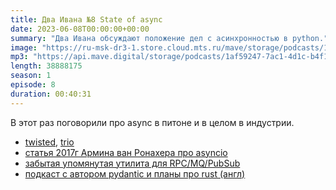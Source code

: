 ```yaml
---
title: Два Ивана №8 State of async
date: 2023-06-08T00:00:00+00:00
summary: "Два Ивана обсуждают положение дел с асинхронностью в python."
image: "https://ru-msk-dr3-1.store.cloud.mts.ru/mave/storage/podcasts/1af59247-7ac1-4d1c-b4f1-fd950f3daf15/images/be8921f5-1c23-48b8-b85b-919e77ad0033.jpg"
mp3: "https://api.mave.digital/storage/podcasts/1af59247-7ac1-4d1c-b4f1-fd950f3daf15/episodes/be8921f5-1c23-48b8-b85b-919e77ad0033.mp3"
length: 38888175
season: 1
episode: 8
duration: 00:40:31
---
```


В этот раз поговорили про async в питоне и в целом в индустрии.

<!-- links -->

- [twisted](https://twisted.org/), [trio](https://trio.readthedocs.io/en/stable/)
- [статья 2017г Армина ван Ронахера про asyncio](https://lucumr.pocoo.org/2016/10/30/i-dont-understand-asyncio/)
- [забытая упомянутая утилита для RPC/MQ/PubSub](https://github.com/lega911/ijson)
- [подкаст с автором pydantic и планы про rust (англ)](https://talkpython.fm/episodes/show/376/pydantic-v2-the-plan)
